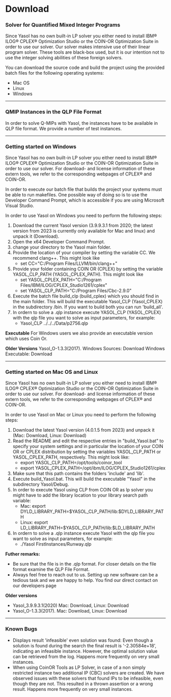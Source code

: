 # Download

### Solver for Quantified Mixed Integer Programs

Since Yasol has no own built-in LP solver you either need to install IBM® ILOG® CPLEX® Optimization Studio or the COIN-OR Optimization Suite in order to use our solver. Our solver makes intensive use of their linear program solver. These tools are black-box used, but it is our intention not to use the integer solving abilities of these foreign solvers.

You can download the source code and build the project using the provided batch files for the following operating systems:

* Mac OS
* Linux
* Windows
---
### QMIP Instances in the QLP File Format

In order to solve Q-MIPs with Yasol, the instances have to be available in QLP file format. We provide a number of test instances.

---

### Getting started on Windows

Since Yasol has no own built-in LP solver you either need to install IBM® ILOG® CPLEX® Optimization Studio or the COIN-OR Optimization Suite in order to use our solver. For download- and license information of these extern tools, we refer to the corresponding webpages of CPLEX® and COIN-OR.

In order to execute our batch file that builds the project your systems must be able to run makefiles. One possible way of doing so is to use the Developer Command Prompt, which is accessible if you are using Microsoft Visual Studio.  

In order to use Yasol on Windows you need to perform the following steps:

1. Download the current Yasol version (3.9.9.3.1 from 2020; the latest version from 2023 is currently only available for Mac and linux) and unpack it (Download).
2. Open the x64 Developer Command Prompt.
3. change your directory to the Yasol main folder.
4. Provide the location of your compiler by setting the variable CC. We recommend clang++. This might look like
    * set CC="C:/Program Files/LLVM/bin/clang++"
5. Provide your folder containing COIN OR (CPLEX) by setting the variable YASOL_CLP_PATH (YASOL_CPLEX_PATH). This might look like
    * set YASOL_CPLEX_PATH="C:/Program Files/IBM/ILOG/CPLEX_Studio1261/cplex"
    * set YASOL_CLP_PATH="C:/Program Files/Cbc-2.9.0"
6. Execute the batch file build_clp (build_cplex) which you should find in the main folder. This will build the executable Yasol_CLP (Yasol_CPLEX) in the subdirectory /bin. If you want to build both you can run 'build_all'.
7. In ordern to solve a .qlp instance execute YASOL_CLP (YASOL_CPLEX) with the qlp file you want to solve as input parameters, for example: 
    * Yasol_CLP ../../../Data/p2756.qlp

**Executable**
For Windows users we also provide an executable version which uses Coin Or.

**Older Versions**
Yasol_O-1.3.3(2017). Windows Sources: Download Windows Executable: Download

---
### Getting started on Mac OS and Linux

Since Yasol has no own built-in LP solver you either need to install IBM® ILOG® CPLEX® Optimization Studio or the COIN-OR Optimization Suite in order to use our solver. For download- and license information of these extern tools, we refer to the corresponding webpages of CPLEX® and COIN-OR.

In order to use Yasol on Mac or Linux you need to perform the following steps:

1. Download the latest Yasol version (4.0.1.5 from 2023) and unpack it (Mac: Download, Linux: Download)
2. Read the README and edit the respective entries in "build_Yasol.bat" to specify your system settings and in particular the location of your COIN OR or CPLEX distribution by setting the variables YASOL_CLP_PATH or YASOL_CPLEX_PATH, respectively. This might look like:
    * export YASOL_CLP_PATH=/opt/tools/coinor_tool
    * export YASOL_CPLEX_PATH=/opt/ibm/ILOG/CPLEX_Studio1261/cplex
3. Make sure that this path contains the folders 'include' and 'lib'.
4. Execute build_Yasol.bat. This will build the executable "Yasol" in the subdirectory Yasol/Debug.
5. In order to execute Yasol using CLP from COIN OR as lp solver you might have to add the library location to your library search path variable:
    * Mac: export DYLD_LIBRARY_PATH=\$YASOL_CLP_PATH/lib:$DYLD_LIBRARY_PATH
    * Linux: export LD_LIBRARY_PATH=\$YASOL_CLP_PATH/lib:$LD_LIBRARY_PATH
6. In ordern to solve a .qlp instance execute Yasol with the qlp file you want to solve as input parameters, for example: 
    * ./Yasol FirstInstances/Runway.qlp

**Futher remarks:**

* Be sure that the file is in the .qlp format. For closer details on the file format examine the QLP File Format.
* Always feel free to reach out to us. Setting up new software can be a tedious task and we are happy to help. You find our direct contact on our developers page

**Older versions**

* Yasol_3.9.9.3.1(2020) Mac: Download, Linux: Download
* Yasol_O-1.3.3(2017). Mac: Download, Linux: Download
---
### Known Bugs

* Displays result 'infeasible' even solution was found: Even though a solution is found during the search the final result is '-2.30584e+18', indicating an infeasible instance. However, the optimal solution value can be retrieved from the log. Happens more frequently on very small instances.
* When using CoinOR Tools as LP Solver, in case of a non simply restricted instance two additional IP (CBC) solvers are created. We have observed issues with these solvers that found IPs to be infeasible, even though they are not. This resulted in a thrown assertion or a wrong result. Happens more frequently on very small instances.
